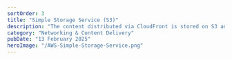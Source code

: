 ```yaml
---
sortOrder: 3
title: "Simple Storage Service (S3)"
description: "The content distributed via CloudFront is stored on S3 and secured through Origin Access Control. This ensures that the S3 bucket remains private to everyone and everything except the CloudFront service."
category: "Networking & Content Delivery"
pubDate: "13 February 2025"
heroImage: "/AWS-Simple-Storage-Service.png"
---
```

